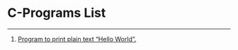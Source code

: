 <h1>C-Programs List</h1>
<hr>
<ol>
  <a href="HelloWorld.c"><li>Program to print plain text “Hello World”.</li></a>
</ol>
